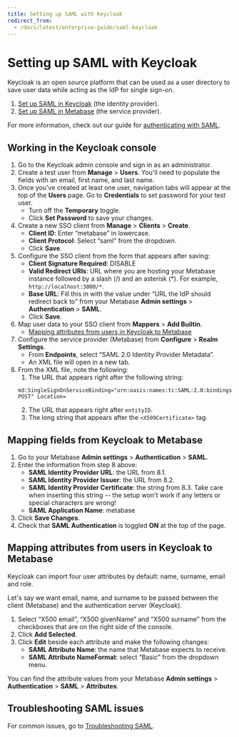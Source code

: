 ```yaml
---
title: Setting up SAML with Keycloak
redirect_from:
  - /docs/latest/enterprise-guide/saml-keycloak
---
```


# Setting up SAML with Keycloak

Keycloak is an open source platform that can be used as a user directory to save user data while acting as the IdP for single sign-on.

1. [Set up SAML in Keycloak](#working-in-the-keycloak-console) (the identity provider).
2. [Set up SAML in Metabase](./authenticating-with-saml.md#enabling-saml-authentication-in-metabase) (the service provider).

For more information, check out our guide for [authenticating with SAML](./authenticating-with-saml.md).

## Working in the Keycloak console

1. Go to the Keycloak admin console and sign in as an administrator.
2. Create a test user from **Manage** > **Users**. You'll need to populate the fields with an email, first name, and last name.
3. Once you've created at least one user, navigation tabs will appear at the top of the **Users** page. Go to **Credentials** to set password for your test user.
    - Turn off the **Temporary** toggle.
    - Click **Set Password** to save your changes.
4. Create a new SSO client from **Manage** > **Clients** > **Create**.
    - **Client ID**: Enter “metabase” in lowercase.
    - **Client Protocol**: Select “saml” from the dropdown.
    - Click **Save**.
5. Configure the SSO client from the form that appears after saving:
    - **Client Signature Required**: DISABLE
    - **Valid Redirect URIs**: URL where you are hosting your Metabase instance followed by
     a slash (/) and an asterisk (*). For example, `http://localhost:3000/*`.
    - **Base URL**: Fill this in with the value under “URL the IdP should redirect back to” from your Metabase **Admin settings** > **Authentication** > **SAML**.
    - Click **Save**.
6. Map user data to your SSO client from **Mappers** > **Add Builtin**.
    - [Mapping attributes from users in Keycloak to Metabase](#mapping-attributes-from-users-in-keycloak-to-metabase)
7. Configure the service provider (Metabase) from **Configure** > **Realm Settings**.
    - From **Endpoints**, select “SAML 2.0 Identity Provider Metadata”.
    - An XML file will open in a new tab.
8. From the XML file, note the following:
    1. The URL that appears right after the following string:
    ```
    md:SingleSignOnServiceBinding="urn:oasis:names:tc:SAML:2.0:bindings:HTTP-POST" Location=
    ```
    2. The URL that appears right after `entityID`.
    3. The long string that appears after the `<X509Certificate>` tag.

## Mapping fields from Keycloak to Metabase

1. Go to your Metabase **Admin settings** > **Authentication** > **SAML**.
2. Enter the information from step 8 above:
    - **SAML Identity Provider URL**: the URL from 8.1.
    - **SAML Identity Provider Issuer**: the URL from 8.2.
    - **SAML Identity Provider Certificate**: the string from 8.3. Take care when inserting this string -- the setup won't work if any letters or special characters are wrong!
    - **SAML Application Name**: metabase
3. Click **Save Changes**.
4. Check that **SAML Authentication** is toggled **ON** at the top of the page.

## Mapping attributes from users in Keycloak to Metabase

Keycloak can import four user attributes by default: name, surname, email and role.

Let's say we want email, name, and surname to be passed between the client (Metabase) and the authentication server (Keycloak).

1. Select “X500 email”, “X500 givenName” and “X500 surname” from the checkboxes that are on the right side of the console.
2. Click **Add Selected**.
3. Click **Edit** beside each attribute and make the following changes:
    - **SAML Attribute Name**: the name that Metabase expects to receive.
    - **SAML Attribute NameFormat**: select “Basic” from the dropdown menu.

You can find the attribute values from your Metabase **Admin settings** > **Authentication** > **SAML** > **Attributes**.

## Troubleshooting SAML issues

For common issues, go to [Troubleshooting SAML](../troubleshooting-guide/saml.md).